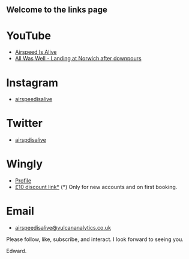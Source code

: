 ## Welcome to the links page

# YouTube
- [Airspeed Is Alive](https://www.youtube.com/channel/UCQSTBJ-zlRWOLENj1r8_odQ)
- [All Was Well - Landing at Norwich after downpours](https://www.youtube.com/watch?v=agccIO2ilgw)

# Instagram
- [airspeedisalive](https://www.instagram.com/airspeedisalive/)

# Twitter
- [airspdisalive](https://twitter.com/airspdisalive)

# Wingly
- [Profile](https://www.wingly.io/en/users/show/352448)
- [£10 discount link*](https://www.wingly.io/en/referral/first-booking?ref=a5w1k&currency=GBP)
(*) Only for new accounts and on first booking.

# Email
- [airspeedisalive@vulcananalytics.co.uk](mailto:airspeedisalive@vulcananalytics.co.uk)



Please follow, like, subscribe, and interact. I look forward to seeing you.

Edward.